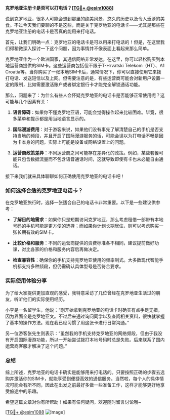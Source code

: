 **克罗地亚注册卡是否可以打电话？[[TG💪+ @esim1088](https://t.me/s/esim1088)]**

说到克罗地亚，很多人可能会想到那里的绝美风景、悠久的历史以及令人垂涎的美食。不过今天我们要聊的不是这些，而是关于克罗地亚的电话卡——尤其是那些在克罗地亚注册的电话卡是否真的能用来打电话。

首先，让我们明确一点：克罗地亚的电话卡是可以用来打电话的！但是，在这里我们得稍微深入探讨一下这个问题，因为事情并不像表面上看起来那么简单。

克罗地亚作为一个欧洲国家，其通信网络非常发达。在这里，你可以轻松购买到本地运营商提供的SIM卡。这些运营商包括但不限于T-Hrvatski Telekom（HT）、A1 Croatia等。当你购买了一张本地SIM卡后，通常情况下，你可以直接使用它来拨打电话、发送短信以及上网。但需要注意的是，有些运营商可能会对新用户设置一定的限制，比如需要激活账户或者绑定银行卡才能完全解锁通话功能。

那么，问题来了：为什么有些人会怀疑克罗地亚的电话卡是否能够正常使用呢？这可能与几个因素有关：

1. **语言障碍**：如果你不懂克罗地亚语，可能会觉得操作起来比较困难。毕竟，很多菜单和提示都是用当地语言显示的。
   
2. **国际漫游费用**：对于游客来说，如果他们没有事先了解清楚自己的手机是否支持当地的频段，并且开启了国际漫游服务的话，可能会误以为打电话不畅是因为卡本身的问题，实际上可能是设备或网络设置上的问题。

3. **运营商政策差异**：不同运营商之间可能存在差异化的政策。例如，某些套餐可能只包含数据流量而不包含语音通话时间，这就导致即使有卡也未必能自由通话。

接下来我们就来具体聊聊如何正确使用克罗地亚的电话卡吧！

### 如何选择合适的克罗地亚电话卡？

在克罗地亚旅行时，选择一张适合自己的电话卡非常重要。以下是一些建议供参考：

- **了解目的地需求**：如果你只是短期访问克罗地亚，那么考虑租借一部带有本地号码的手机可能是更方便的选择；而如果你计划长期居住，则可以考虑购买一张长期有效的SIM卡。
  
- **比较价格和服务**：不同的运营商提供的资费标准各不相同，建议提前做好功课，对比各家的价格和服务内容后再做决定。

- **检查兼容性**：确保你的手机支持克罗地亚使用的频率制式。大多数现代智能手机都支持多种频段，但仍需确认具体型号是否符合要求。

### 实际使用体验分享

为了给大家提供更加直观的感受，我特意采访了几位曾经在克罗地亚生活过的朋友，听听他们的实际使用经历。

小李是一名留学生，他说：“刚开始拿到克罗地亚的电话卡时确实有点手足无措，因为界面全是克罗地亚文。不过后来通过询问同学以及查阅相关资料，很快就掌握了基本的操作方法。现在我已经习惯了用这张卡进行日常沟通。”

另一位游客张先生则表示：“虽然我的手机支持克罗地亚的网络频段，但由于我没有开启国际漫游功能，所以一开始尝试拨打本地号码时总是失败。后来联系了国内运营商客服才解决了这个问题。”

### 总结

综上所述，克罗地亚的电话卡确实是能够用来打电话的。只要按照正确的步骤去选购并激活你的SIM卡，就能享受到便捷高效的通信服务。当然啦，每个人的具体情况可能会有所不同，因此在出发之前最好多做一些准备工作，这样才能够更好地享受旅途中的乐趣。

希望这篇文章对你有所帮助！如果有任何疑问，欢迎随时留言讨论哦~

[[TG💪+ @esim1088](https://t.me/s/esim1088) ![Image](https://i.postimg.cc/4NQfJmqS/Snipaste-2025-05-13-00-14-12.png)]